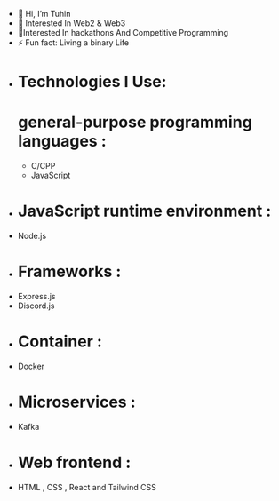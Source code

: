 - 👋 Hi, I’m Tuhin
- 👀 Interested In Web2 & Web3
- 💞️Interested In hackathons And Competitive Programming
- ⚡ Fun fact: Living a binary Life
-  # Technologies I Use:
   # general-purpose programming languages : 
   - C/CPP
   - JavaScript
- # JavaScript runtime environment :
-   Node.js
- # Frameworks :
-   Express.js
-   Discord.js
- # Container :
-  Docker
- # Microservices :
- Kafka
- # Web frontend :
- HTML , CSS , React and Tailwind CSS      
<!---
TuhinPramanik4/TuhinPramanik4 is a ✨ special ✨ repository because its `README.md` (this file) appears on your GitHub profile.
You can click the Preview link to take a look at your changes.
--->
